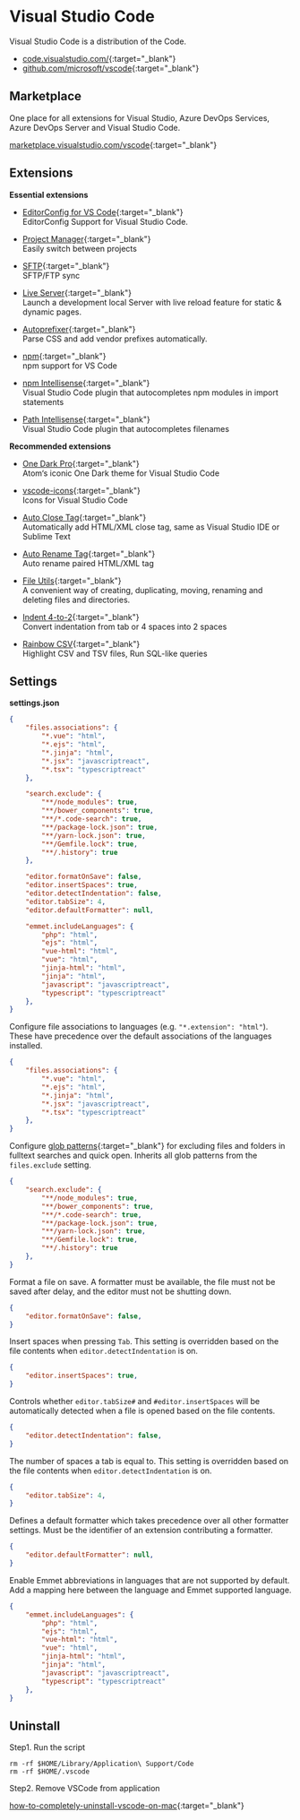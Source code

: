 # Visual Studio Code

Visual Studio Code is a distribution of the Code.

- [code.visualstudio.com/](https://code.visualstudio.com/){:target="_blank"}
- [github.com/microsoft/vscode](https://github.com/microsoft/vscode){:target="_blank"}

## Marketplace

One place for all extensions for Visual Studio, Azure DevOps Services, Azure DevOps Server and Visual Studio Code.

[marketplace.visualstudio.com/vscode](https://marketplace.visualstudio.com/vscode){:target="_blank"}

## Extensions

**Essential extensions**

- [EditorConfig for VS Code](https://marketplace.visualstudio.com/items?itemName=EditorConfig.EditorConfig){:target="_blank"}  
  EditorConfig Support for Visual Studio Code.  

- [Project Manager](https://marketplace.visualstudio.com/items?itemName=alefragnani.project-manager){:target="_blank"}  
  Easily switch between projects  

- [SFTP](https://marketplace.visualstudio.com/items?itemName=liximomo.sftp){:target="_blank"}  
  SFTP/FTP sync  

- [Live Server](https://marketplace.visualstudio.com/items?itemName=ritwickdey.LiveServer){:target="_blank"}  
  Launch a development local Server with live reload feature for static & dynamic pages.  

- [Autoprefixer](https://marketplace.visualstudio.com/items?itemName=mrmlnc.vscode-autoprefixer){:target="_blank"}  
  Parse CSS and add vendor prefixes automatically.  

- [npm](https://marketplace.visualstudio.com/items?itemName=eg2.vscode-npm-script){:target="_blank"}  
  npm support for VS Code  

- [npm Intellisense](https://marketplace.visualstudio.com/items?itemName=christian-kohler.npm-intellisense){:target="_blank"}  
  Visual Studio Code plugin that autocompletes npm modules in import statements  

- [Path Intellisense](https://marketplace.visualstudio.com/items?itemName=christian-kohler.path-intellisense){:target="_blank"}  
  Visual Studio Code plugin that autocompletes filenames  

**Recommended extensions**

- [One Dark Pro](https://marketplace.visualstudio.com/items?itemName=zhuangtongfa.Material-theme){:target="_blank"}  
  Atom‘s iconic One Dark theme for Visual Studio Code  

- [vscode-icons](https://marketplace.visualstudio.com/items?itemName=vscode-icons-team.vscode-icons){:target="_blank"}  
  Icons for Visual Studio Code  

- [Auto Close Tag](https://marketplace.visualstudio.com/items?itemName=formulahendry.auto-close-tag){:target="_blank"}  
  Automatically add HTML/XML close tag, same as Visual Studio IDE or Sublime Text  

- [Auto Rename Tag](https://marketplace.visualstudio.com/items?itemName=formulahendry.auto-rename-tag){:target="_blank"}  
  Auto rename paired HTML/XML tag  

- [File Utils](https://marketplace.visualstudio.com/items?itemName=sleistner.vscode-fileutils){:target="_blank"}  
  A convenient way of creating, duplicating, moving, renaming and deleting files and directories.  

- [Indent 4-to-2](https://marketplace.visualstudio.com/items?itemName=Compulim.indent4to2){:target="_blank"}  
  Convert indentation from tab or 4 spaces into 2 spaces  

- [Rainbow CSV](https://marketplace.visualstudio.com/items?itemName=mechatroner.rainbow-csv){:target="_blank"}  
  Highlight CSV and TSV files, Run SQL-like queries  

## Settings

**settings.json**

```json
{
    "files.associations": {
        "*.vue": "html",
        "*.ejs": "html",
        "*.jinja": "html",
        "*.jsx": "javascriptreact",
        "*.tsx": "typescriptreact"
    },

    "search.exclude": {
        "**/node_modules": true,
        "**/bower_components": true,
        "**/*.code-search": true,
        "**/package-lock.json": true,
        "**/yarn-lock.json": true,
        "**/Gemfile.lock": true,
        "**/.history": true
    },

    "editor.formatOnSave": false,
    "editor.insertSpaces": true,
    "editor.detectIndentation": false,
    "editor.tabSize": 4,
    "editor.defaultFormatter": null,

    "emmet.includeLanguages": {
        "php": "html",
        "ejs": "html",
        "vue-html": "html",
        "vue": "html",
        "jinja-html": "html",
        "jinja": "html",
        "javascript": "javascriptreact",
        "typescript": "typescriptreact"
    },
}
```

Configure file associations to languages (e.g. `"*.extension": "html"`). These have precedence over the default associations of the languages installed.

```json
{
    "files.associations": {
        "*.vue": "html",
        "*.ejs": "html",
        "*.jinja": "html",
        "*.jsx": "javascriptreact",
        "*.tsx": "typescriptreact"
    },
}
```

Configure [glob patterns](https://code.visualstudio.com/docs/editor/codebasics#_advanced-search-options){:target="_blank"} for excluding files and folders in fulltext searches and quick open. Inherits all glob patterns from the `files.exclude` setting.

```json
{
    "search.exclude": {
        "**/node_modules": true,
        "**/bower_components": true,
        "**/*.code-search": true,
        "**/package-lock.json": true,
        "**/yarn-lock.json": true,
        "**/Gemfile.lock": true,
        "**/.history": true
    },
}
```

Format a file on save. A formatter must be available, the file must not be saved after delay, and the editor must not be shutting down.

```json
{
    "editor.formatOnSave": false,
}
```

Insert spaces when pressing `Tab`. This setting is overridden based on the file contents when `editor.detectIndentation` is on.

```json
{
    "editor.insertSpaces": true,
}
```

Controls whether `editor.tabSize#` and `#editor.insertSpaces` will be automatically detected when a file is opened based on the file contents.

```json
{
    "editor.detectIndentation": false,
}
```

The number of spaces a tab is equal to. This setting is overridden based on the file contents when `editor.detectIndentation` is on.

```json
{
    "editor.tabSize": 4,
}
```

Defines a default formatter which takes precedence over all other formatter settings. Must be the identifier of an extension contributing a formatter.

```json
{
    "editor.defaultFormatter": null,
}
```

Enable Emmet abbreviations in languages that are not supported by default. Add a mapping here between the language and Emmet supported language.

```json
{
    "emmet.includeLanguages": {
        "php": "html",
        "ejs": "html",
        "vue-html": "html",
        "vue": "html",
        "jinja-html": "html",
        "jinja": "html",
        "javascript": "javascriptreact",
        "typescript": "typescriptreact"
    },
}
```

## Uninstall

Step1. Run the script

```shell
rm -rf $HOME/Library/Application\ Support/Code
rm -rf $HOME/.vscode
```

Step2. Remove VSCode from application

[how-to-completely-uninstall-vscode-on-mac](https://stackoverflow.com/questions/42603103/how-to-completely-uninstall-vscode-on-mac){:target="_blank"}
